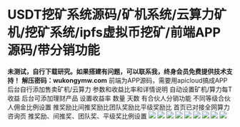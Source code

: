 # USDT挖矿系统源码/矿机系统/云算力矿机/挖矿系统/ipfs虚拟币挖矿/前端APP源码/带分销功能

**未测试，自行下载研究。如果搭建有问题，可以联系我，终身会员免费提供技术支持！**
**解压密码：wukongymw.com**
前端为APP源码，需要用apicloud搞成APP
后台自行添加售卖矿机/云算力 参数和收益比率和详情说明
自动设置矿机/算力每T收益
后台可添加理财产品 设置收益率 数量 天数
有合伙人分销功能 不同等级合伙人佣金比例设置
推奖励比间推奖励比团队奖励比平级奖励比
首页已对接全网算力 咨询页
推奖励、间推奖、团队奖、平级奖比例设置
[![](https://wukongymw.com/wp-content/uploads/2023/06/1687080903-037a5dc3cccbd2e.jpg)](https://wukongymw.com/wp-content/uploads/2023/06/1687080903-037a5dc3cccbd2e.jpg)
[![](https://wukongymw.com/wp-content/uploads/2023/06/1687080902-4283318505b4bdc.jpg)](https://wukongymw.com/wp-content/uploads/2023/06/1687080902-4283318505b4bdc.jpg)
[![](https://wukongymw.com/wp-content/uploads/2023/06/1687080901-c43c603fc172dd5.jpg)](https://wukongymw.com/wp-content/uploads/2023/06/1687080901-c43c603fc172dd5.jpg)
[![](https://wukongymw.com/wp-content/uploads/2023/06/1687080901-f86347fb0f805e8.jpg)](https://wukongymw.com/wp-content/uploads/2023/06/1687080901-f86347fb0f805e8.jpg)
[![](https://wukongymw.com/wp-content/uploads/2023/06/1687080900-8287d65a5b02578.jpg)](https://wukongymw.com/wp-content/uploads/2023/06/1687080900-8287d65a5b02578.jpg)
[![](https://wukongymw.com/wp-content/uploads/2023/06/1687080899-813cb1f50477a67.jpg)](https://wukongymw.com/wp-content/uploads/2023/06/1687080899-813cb1f50477a67.jpg)
[![](https://wukongymw.com/wp-content/uploads/2023/06/1687080898-7b74a73253c2f33.jpg)](https://wukongymw.com/wp-content/uploads/2023/06/1687080898-7b74a73253c2f33.jpg)
[![](https://wukongymw.com/wp-content/uploads/2023/06/1687080897-197af6cda56c025.jpg)](https://wukongymw.com/wp-content/uploads/2023/06/1687080897-197af6cda56c025.jpg)
[![](https://wukongymw.com/wp-content/uploads/2023/06/1687080897-7bab625470b94cd.jpg)](https://wukongymw.com/wp-content/uploads/2023/06/1687080897-7bab625470b94cd.jpg)